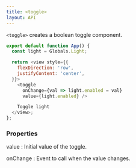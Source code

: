 ```yaml
---
title: <toggle>
layout: API
---
```


`<toggle>` creates a boolean toggle component.

<Sandpack>

```js App.js
export default function App() {
  const light = Globals.Light;

  return <view style={{
    flexDirection: 'row',
    justifyContent: 'center',
  }}>
    <toggle
      onChange={val => light.enabled = val}
      value={light.enabled} />

    Toggle light
  </view>;
};
```

</Sandpack>

### Properties

value
: Initial value of the toggle.

onChange
: Event to call when the value changes.
